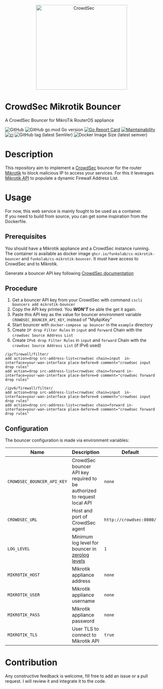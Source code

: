 <p align="center">
<img src="https://github.com/funkolab/cs-mikrotik-bouncer/raw/main/docs/assets/crowdsec_mikrotik_logo.png" alt="CrowdSec" title="CrowdSec" width="300" height="280" />
</p>

# CrowdSec Mikrotik Bouncer
A CrowdSec Bouncer for MikroTik RouterOS appliance

![GitHub](https://img.shields.io/github/license/funkolab/cs-mikrotik-bouncer)
![GitHub go.mod Go version](https://img.shields.io/github/go-mod/go-version/funkolab/cs-mikrotik-bouncer)
[![Go Report Card](https://goreportcard.com/badge/github.com/funkolab/cs-mikrotik-bouncer)](https://goreportcard.com/report/github.com/funkolab/cs-mikrotik-bouncer)
[![Maintainability](https://api.codeclimate.com/v1/badges/0104e64dccffc4b42f52/maintainability)](https://codeclimate.com/github/funkolab/cs-mikrotik-bouncer/maintainability)
[![ci](https://github.com/funkolab/cs-mikrotik-bouncer/actions/workflows/container-release.yaml/badge.svg)](https://github.com/funkolab/cs-mikrotik-bouncer/actions/workflows/container-release.yaml)
![GitHub tag (latest SemVer)](https://img.shields.io/github/v/tag/funkolab/cs-mikrotik-bouncer)
![Docker Image Size (latest semver)](https://img.shields.io/docker/image-size/funkolab/cs-mikrotik-bouncer)

# Description
This repository aim to implement a [CrowdSec](https://doc.crowdsec.net/) bouncer for the router [Mikrotik](https://mikrotik.com) to block malicious IP to access your services.
For this it leverages [Mikrotik API](https://mikrotik.com) to populate a dynamic Firewall Address List.


# Usage
For now, this web service is mainly fought to be used as a container.   
If you need to build from source, you can get some inspiration from the Dockerfile.


## Prerequisites
You should have a Mikrotik appliance and a CrowdSec instance running.   
The container is available as docker image `ghcr.io/funkolab/cs-mikrotik-bouncer` and `funkolab/cs-mikrotik-bouncer`. It must have access to CrowdSec and to Mikrotik.   

Generate a bouncer API key following [CrowdSec documentation](https://doc.crowdsec.net/docs/cscli/cscli_bouncers_add)

## Procedure
1. Get a bouncer API key from your CrowdSec with command `cscli bouncers add mikrotik-bouncer`
2. Copy the API key printed. You **_WON'T_** be able the get it again.
3. Paste this API key as the value for bouncer environment variable `CROWDSEC_BOUNCER_API_KEY`, instead of "MyApiKey"
4. Start bouncer with `docker-compose up bouncer` in the `example` directory
5. Create `IP drop Filter Rules` in `input` and `forward` Chain with the `crowdsec Source Address List`
6. Create `IPv6 drop Filter Rules` in `input` and `forward` Chain with the `crowdsec Source Address List` (if IPv6 used)

```shell
/ip/firewall/filter/
add action=drop src-address-list=crowdsec chain=input  in-interface=your-wan-interface place-before=0 comment="crowdsec input drop rules"
add action=drop src-address-list=crowdsec chain=forward in-interface=your-wan-interface place-before=0 comment="crowdsec forward drop rules"

/ipv6/firewall/filter/
add action=drop src-address-list=crowdsec chain=input  in-interface=your-wan-interface place-before=0 comment="crowdsec input drop rules"
add action=drop src-address-list=crowdsec chain=forward in-interface=your-wan-interface place-before=0 comment="crowdsec forward drop rules"
```

## Configuration
The bouncer configuration is made via environment variables:

| Name                       | Description                                                                                                        | Default                 | Required |
|----------------------------|--------------------------------------------------------------------------------------------------------------------|-------------------------|:--------:|
| `CROWDSEC_BOUNCER_API_KEY` | CrowdSec bouncer API key required to be authorized to request local API                                            | `none`                  |    ✅     |
| `CROWDSEC_URL`             | Host and port of CrowdSec agent                                                                                    | `http://crowdsec:8080/` |    ✅     |
| `LOG_LEVEL`                | Minimum log level for bouncer in [zerolog levels](https://pkg.go.dev/github.com/rs/zerolog#readme-leveled-logging) | `1`                     |    ❌     |
| `MIKROTIK_HOST`            | Mikrotik appliance address                                                                                         | `none`                  |    ✅     |
| `MIKROTIK_USER`            | Mikrotik appliance username                                                                                        | `none`                  |    ✅     |
| `MIKROTIK_PASS`            | Mikrotik appliance password                                                                                        | `none`                  |    ✅     |
| `MIKROTIK_TLS`             | User TLS to connect to Mikrotik API                                                                                | `true`                  |    ❌     |


# Contribution
Any constructive feedback is welcome, fill free to add an issue or a pull request. I will review it and integrate it to the code.
